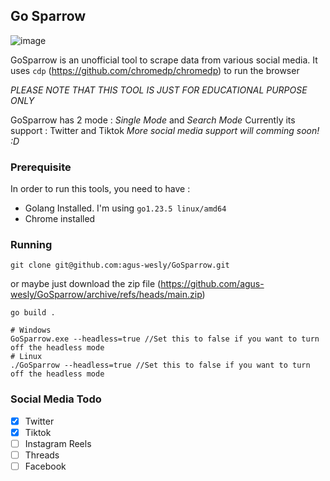 ## Go Sparrow
![image](https://github.com/user-attachments/assets/87b59785-3357-42f9-be37-72852f20e3f3)

GoSparrow is an unofficial tool to scrape data from various social media. 
It uses `cdp` (https://github.com/chromedp/chromedp) to run the browser

*PLEASE NOTE THAT THIS TOOL IS JUST FOR EDUCATIONAL PURPOSE ONLY*

GoSparrow has 2 mode : *Single Mode* and *Search Mode*
Currently its support : Twitter and Tiktok
*More social media support will comming soon! :D*

### Prerequisite
In order to run this tools, you need to have : 
- Golang Installed. I'm using `go1.23.5 linux/amd64`
- Chrome installed

### Running
```
git clone git@github.com:agus-wesly/GoSparrow.git
```
or maybe just download the zip file (https://github.com/agus-wesly/GoSparrow/archive/refs/heads/main.zip)

```
go build .

# Windows
GoSparrow.exe --headless=true //Set this to false if you want to turn off the headless mode
# Linux
./GoSparrow --headless=true //Set this to false if you want to turn off the headless mode
```

### Social Media Todo
- [x] Twitter
- [x] Tiktok
- [ ] Instagram Reels
- [ ] Threads
- [ ] Facebook
